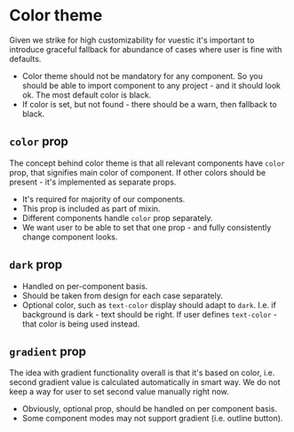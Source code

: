 # Color theme

Given we strike for high customizability for vuestic it's important to introduce graceful fallback for abundance of cases where user is fine with defaults.

* Color theme should not be mandatory for any component. So you should be able to import component to any project - and it should look ok. The most default color is black.
*  If color is set, but not found - there should be a warn, then fallback to black.

## `color` prop
The concept behind color theme is that all relevant components have `color` prop, that signifies main color of component. If other colors should be present - it's implemented as separate props.

* It's required for majority of our components.
* This prop is included as part of mixin.
* Different components handle `color` prop separately.
* We want user to be able to set that one prop - and fully consistently change component looks.

## `dark` prop

* Handled on per-component basis.
* Should be taken from design for each case separately.
* Optional color, such as `text-color` display should adapt to `dark`. I.e. if background is dark - text should be right. If user defines `text-color` - that color is being used instead.

## `gradient` prop

The idea with gradient functionality overall is that it's based on color, i.e. second gradient value is calculated automatically in smart way. We do not keep a way for user to set second value manually right now.

* Obviously, optional prop, should be handled on per component basis.
* Some component modes may not support gradient (i.e. outline button).

